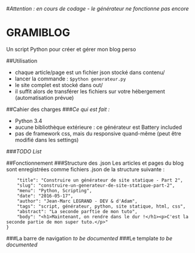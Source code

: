 #*Attention : en cours de codage - le générateur ne fonctionne pas encore*

# GRAMIBLOG
Un script Python pour créer et gérer mon blog perso

##Utilisation
- chaque article/page est un fichier json stocké dans contenu/ 
- lancer la commande : ```$python generateur.py```
- le site complet est stocké dans out/
- il suffit alors de transférer les fichiers sur votre hébergement (automatisation prévue)

##Cahier des charges
###*Ce qui est fait :*
- Python 3.4
- aucune bibliothèque extérieure : ce générateur est Battery included
- pas de framework css, mais du responsive quand-même (peut être modifié dans les settings)

###*TODO List*

##Fonctionnement
###Structure des .json
Les articles et pages du blog sont enregistrées comme fichiers .json de la structure suivante :
```{
	"title": "Construire un générateur de site statique - Part 2",
	"slug": "construire-un-generateur-de-site-statique-part-2",
	"menu": "Python, Scripting",
	"date": "2016-05-17",
	"author": "Jean-Marc LEGRAND - DEV & d'Adam",
	"tags": "script, générateur, python, site statique, html, css",
	"abstract": "La seconde parftie de mon tuto",
	"body": "<h1>Maintenant, on rendre dans le dur !</h1><p>C'est la seconde partie de mon super tuto.</p>"
}
```

###La barre de navigation
*to be documented*
###Le template
*to be documented*
